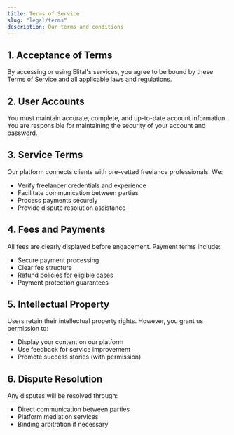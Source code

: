 ```yaml
---
title: Terms of Service
slug: "legal/terms"
description: Our terms and conditions
---
```

1\. Acceptance of Terms
-----------------------

By accessing or using Elital's services, you agree to be bound by these Terms of Service and all applicable laws and regulations.

2\. User Accounts
-----------------

You must maintain accurate, complete, and up-to-date account information. You are responsible for maintaining the security of your account and password.

3\. Service Terms
-----------------

Our platform connects clients with pre-vetted freelance professionals. We:

*   Verify freelancer credentials and experience
*   Facilitate communication between parties
*   Process payments securely
*   Provide dispute resolution assistance

4\. Fees and Payments
---------------------

All fees are clearly displayed before engagement. Payment terms include:

*   Secure payment processing
*   Clear fee structure
*   Refund policies for eligible cases
*   Payment protection guarantees

5\. Intellectual Property
-------------------------

Users retain their intellectual property rights. However, you grant us permission to:

*   Display your content on our platform
*   Use feedback for service improvement
*   Promote success stories (with permission)

6\. Dispute Resolution
----------------------

Any disputes will be resolved through:

*   Direct communication between parties
*   Platform mediation services
*   Binding arbitration if necessary
